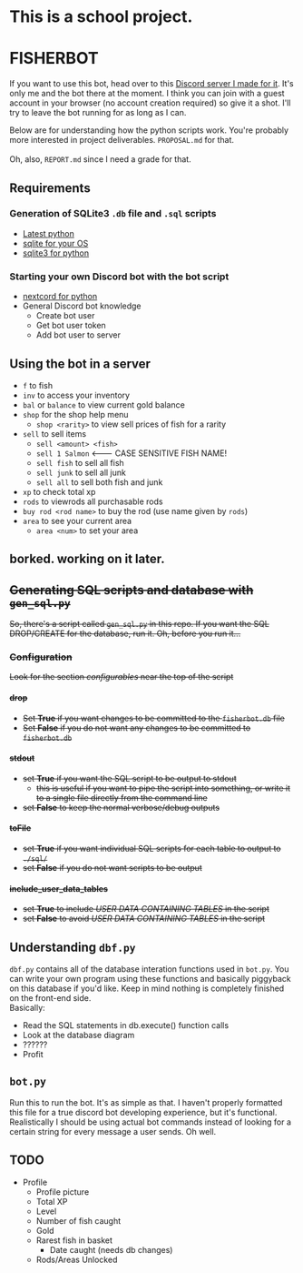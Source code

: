# This is a school project. 
# FISHERBOT

If you want to use this bot, head over to this [Discord server I made for it](https://discord.gg/bmESktfuQT). It's only me and the bot there at the moment. I think you can join with a guest account in your browser (no account creation required) so give it a shot. I'll try to leave the bot running for as long as I can.

Below are for understanding how the python scripts work. You're probably more interested in project deliverables. `PROPOSAL.md` for that.
<br>
<br>
Oh, also, `REPORT.md` since I need a grade for that.

## Requirements
### Generation of SQLite3 `.db` file and `.sql` scripts 
* [Latest python](https://www.python.org/downloads/)
* [sqlite for your OS](https://sqlite.org/index.html)
* [sqlite3 for python](https://docs.python.org/3/library/sqlite3.html)

### Starting your own Discord bot with the bot script
* [nextcord for python](https://pypi.org/project/nextcord/)
* General Discord bot knowledge
  * Create bot user
  * Get bot user token
  * Add bot user to server

## Using the bot in a server
 * `f` to fish
 * `inv` to access your inventory
 * `bal` or `balance` to view current gold balance
 * `shop` for the shop help menu
   * `shop <rarity>` to view sell prices of fish for a rarity
 * `sell` to sell items
   * `sell <amount> <fish>`
   * `sell 1 Salmon` <--- CASE SENSITIVE FISH NAME!
   * `sell fish` to sell all fish
   * `sell junk` to sell all junk
   * `sell all` to sell both fish and junk
 * `xp` to check total xp
 * `rods` to viewrods all purchasable rods
 * `buy rod <rod name>` to buy the rod (use name given by `rods`) 
 * `area` to see your current area
   * `area <num>` to set your area

## borked. working on it later.

<del>

## Generating SQL scripts and database with `gen_sql.py`
So, there's a script called `gen_sql.py` in this repo. If you want the SQL DROP/CREATE for the database, run it. Oh, before you run it...
### Configuration
Look for the section *configurables* near the top of the script
#### drop
 * Set **True** if you want changes to be committed to the `fisherbot.db` file
 * Set **False** if you do not want any changes to be committed to `fisherbot.db`

#### stdout
 * set **True** if you want the SQL script to be output to stdout
   * this is useful if you want to pipe the script into something, or write it to a single file directly from the command line
 * set **False** to keep the normal verbose/debug outputs

#### toFile
 * set **True** if you want individual SQL scripts for each table to output to `./sql/`
 * set **False** if you do not want scripts to be output

#### include_user_data_tables
 * set **True** to include *USER DATA CONTAINING TABLES* in the script
 * set **False** to avoid *USER DATA CONTAINING TABLES* in the script

</del>

## Understanding `dbf.py`
`dbf.py` contains all of the database interation functions used in `bot.py`. You can write your own program using these functions and basically piggyback on this database if you'd like. Keep in mind nothing is completely finished on the front-end side. <br> Basically: 
* Read the SQL statements in db.execute() function calls
* Look at the database diagram
* ??????
* Profit

## `bot.py`
Run this to run the bot. It's as simple as that. I haven't properly formatted this file for a true discord bot developing experience, but it's functional. Realistically I should be using actual bot commands instead of looking for a certain string for every message a user sends. Oh well.

## TODO
 * Profile
   * Profile picture
   * Total XP
   * Level
   * Number of fish caught
   * Gold
   * Rarest fish in basket
     * Date caught (needs db changes)
   * Rods/Areas Unlocked
